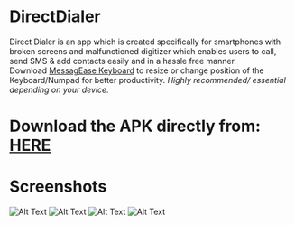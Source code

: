 # DirectDialer
Direct Dialer is an app which is created specifically for smartphones with broken screens and malfunctioned digitizer which enables users to call, send SMS &amp; add contacts easily and in a hassle free manner.  
Download [MessagEase Keyboard](https://play.google.com/store/apps/details?id=com.exideas.mekb&hl=en) to resize or change position of the Keyboard/Numpad for better productivity. *Highly recommended/ essential depending on your device.*
# Download the APK directly from: [HERE](https://play.google.com/store/apps/details?id=gaurav.bholla.directdialer)
    
# Screenshots

![Alt Text](https://github.com/NinjaGaurav/DirectDialer/blob/master/screenshots/2.jpeg)
![Alt Text](https://github.com/NinjaGaurav/DirectDialer/blob/master/screenshots/3.jpeg)
![Alt Text](https://github.com/NinjaGaurav/DirectDialer/blob/master/screenshots/4.jpeg)
![Alt Text](https://github.com/NinjaGaurav/DirectDialer/blob/master/screenshots/5.jpeg)
